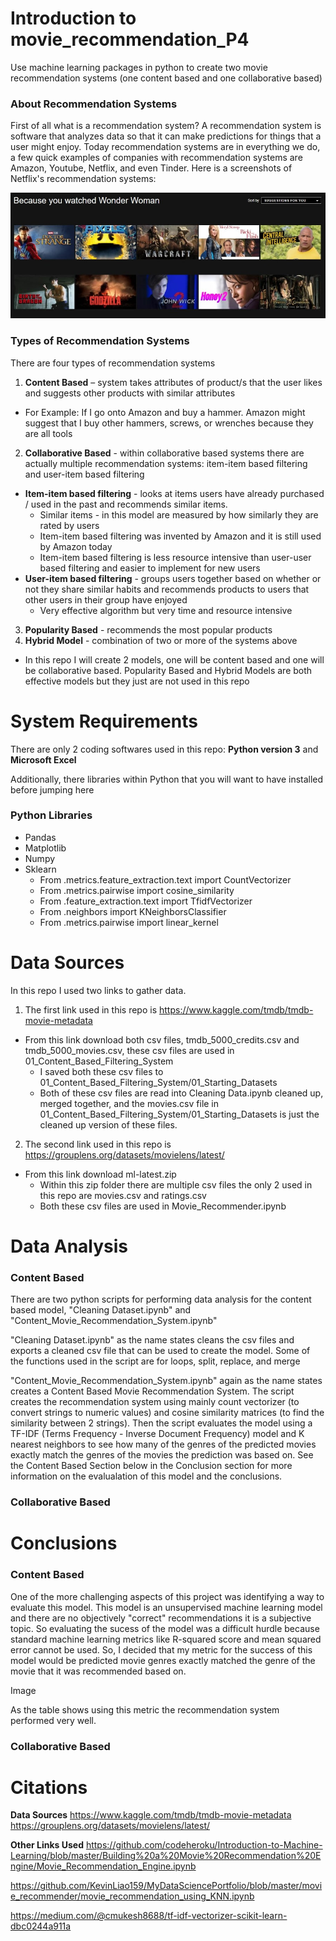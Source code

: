 # Introduction to movie_recommendation_P4
Use machine learning packages in python to create two movie recommendation systems (one content based and one collaborative based)

### About Recommendation Systems
First of all what is a recommendation system? A recommendation system is software that analyzes data so that it can make predictions for things that a user might enjoy. 
Today recommendation systems are in everything we do, a few quick examples of companies with recommendation systems are Amazon, Youtube, Netflix, and even Tinder. Here is a screenshots of Netflix's recommendation systems:

![](04_Images/Netflix_Rec.jpg)

### Types of Recommendation Systems
There are four types of recommendation systems

1. **Content Based** – system takes attributes of product/s that the user likes and suggests other products with similar attributes
  * For Example: If I go onto Amazon and buy a hammer. Amazon might suggest that I buy other hammers, screws, or wrenches because they are all tools
2. **Collaborative Based** - within collaborative based systems there are actually multiple recommendation systems: item-item based filtering and user-item based filtering
  * **Item-item based filtering** - looks at items users have already purchased / used in the past and recommends similar items.
    * Similar items - in this model are measured by how similarly they are rated by users
    * Item-item based filtering was invented by Amazon and it is still used by Amazon today
    * Item-item based filtering is less resource intensive than user-user based filtering and easier to implement for new users
  * **User-item based filtering** - groups users together based on whether or not they share similar habits and recommends products to users that other users in their group have enjoyed
    * Very effective algorithm but very time and resource intensive 
3. **Popularity Based** - recommends the most popular products
4. **Hybrid Model** - combination of two or more of the systems above

* In this repo I will create 2 models, one will be content based and one will be collaborative based. Popularity Based and Hybrid Models are both effective models but they just are not used in this repo

# System Requirements

There are only 2 coding softwares used in this repo: **Python version 3** and **Microsoft Excel**

Additionally, there libraries within Python that you will want to have installed before jumping here

### Python Libraries
* Pandas
* Matplotlib
* Numpy
* Sklearn
  * From .metrics.feature_extraction.text import CountVectorizer
  * From .metrics.pairwise import cosine_similarity
  * From .feature_extraction.text import TfidfVectorizer
  * From .neighbors import KNeighborsClassifier
  * From .metrics.pairwise import linear_kernel

# Data Sources
In this repo I used two links to gather data. 

1. The first link used in this repo is https://www.kaggle.com/tmdb/tmdb-movie-metadata
  * From this link download both csv files, tmdb_5000_credits.csv and tmdb_5000_movies.csv, these csv files are used in 01_Content_Based_Filtering_System
    * I saved both these csv files to 01_Content_Based_Filtering_System/01_Starting_Datasets
    * Both of these csv files are read into Cleaning Data.ipynb cleaned up, merged together, and the movies.csv file in 01_Content_Based_Filtering_System/01_Starting_Datasets is just the cleaned up version of these files. 

2. The second link used in this repo is https://grouplens.org/datasets/movielens/latest/
  * From this link download ml-latest.zip 
    * Within this zip folder there are multiple csv files the only 2 used in this repo are movies.csv and ratings.csv
    * Both these csv files are used in Movie_Recommender.ipynb

# Data Analysis 
### Content Based
There are two python scripts for performing data analysis for the content based model, "Cleaning Dataset.ipynb" and "Content_Movie_Recommendation_System.ipynb"

"Cleaning Dataset.ipynb" as the name states cleans the csv files and exports a cleaned csv file that can be used to create the model. Some of the functions used in the script are for loops, split, replace, and merge

"Content_Movie_Recommendation_System.ipynb" again as the name states creates a Content Based Movie Recommendation System. The script creates the recommendation system using mainly count vectorizer (to convert strings to numeric values) and cosine similarity matrices (to find the similarity between 2 strings). Then the script evaluates the model using a TF-IDF (Terms Frequency - Inverse Document Frequency) model and K nearest neighbors to see how many of the genres of the predicted movies exactly match the genres of the movies the prediction was based on. See the Content Based Section below in the Conclusion section for more information on the evalualation of this model and the conclusions. 

### Collaborative Based



# Conclusions
### Content Based
One of the more challenging aspects of this project was identifying a way to evaluate this model. This model is an unsupervised machine learning model and there are no objectively "correct" recommendations it is a subjective topic. So evaluating the sucess of the model was a difficult hurdle because standard machine learning metrics like R-squared score and mean squared error cannot be used. So, I decided that my metric for the success of this model would be predicted movie genres exactly matched the genre of the movie that it was recommended based on. 

Image

As the table shows using this metric the recommendation system performed very well. 


### Collaborative Based



# Citations
**Data Sources**
https://www.kaggle.com/tmdb/tmdb-movie-metadata
https://grouplens.org/datasets/movielens/latest/

**Other Links Used**
https://github.com/codeheroku/Introduction-to-Machine-Learning/blob/master/Building%20a%20Movie%20Recommendation%20Engine/Movie_Recommendation_Engine.ipynb

https://github.com/KevinLiao159/MyDataSciencePortfolio/blob/master/movie_recommender/movie_recommendation_using_KNN.ipynb

https://medium.com/@cmukesh8688/tf-idf-vectorizer-scikit-learn-dbc0244a911a






